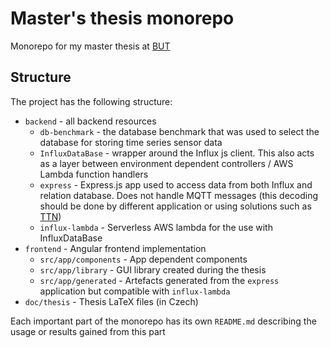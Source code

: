 # Master's thesis monorepo
Monorepo for my master thesis at [BUT](https://www.vut.cz/en)

## Structure
The project has the following structure:
 - `backend` - all backend resources
   - `db-benchmark` - the database benchmark that was used to select the database for storing time series sensor data
   - `InfluxDataBase` - wrapper around the Influx js client. This also acts as a layer between environment dependent controllers / AWS Lambda function handlers
   - `express` - Express.js app used to access data from both Influx and relation database. Does not handle MQTT messages (this decoding should be done by different application or using solutions such as [TTN](https://www.thethingsnetwork.org/))
   - `influx-lambda` - Serverless AWS lambda for the use with InfluxDataBase
 - `frontend` - Angular frontend implementation
   - `src/app/components` - App dependent components
   - `src/app/library` - GUI library created during the thesis
   - `src/app/generated` - Artefacts generated from the `express` application but compatible with `influx-lambda`
 - `doc/thesis` - Thesis LaTeX files (in Czech)

Each important part of the monorepo has its own `README.md` describing the usage or results gained from this part
